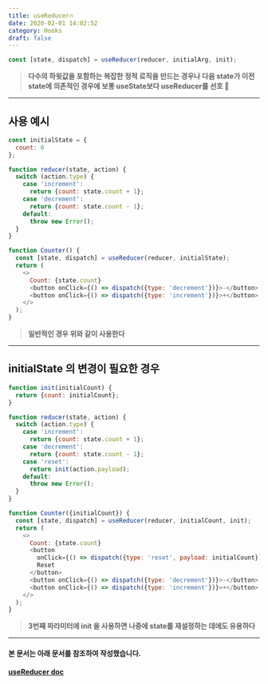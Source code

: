 ```yaml
---
title: useReducer🔥
date: 2020-02-01 14:02:52
category: Hooks
draft: false
---
```


```js
const [state, dispatch] = useReducer(reducer, initialArg, init);
```
>**다수의 하윗값을 포함하는 복잡한 정적 로직을 만드는 경우나 다음 state가 이전 state에 의존적인 경우에 보통 useState보다 useReducer를 선호 🍎**
---
## 사용 예시
```js
const initialState = {
  count: 0
};

function reducer(state, action) {
  switch (action.type) {
    case 'increment':
      return {count: state.count + 1};
    case 'decrement':
      return {count: state.count - 1};
    default:
      throw new Error();
  }
}

function Counter() {
  const [state, dispatch] = useReducer(reducer, initialState);
  return (
    <>
      Count: {state.count}
      <button onClick={() => dispatch({type: 'decrement'})}>-</button>
      <button onClick={() => dispatch({type: 'increment'})}>+</button>
    </>
  );
}

```
> **일반적인 경우 위와 같이 사용한다**
---
## initialState 의 변경이 필요한 경우
```js
function init(initialCount) {
  return {count: initialCount};
}

function reducer(state, action) {
  switch (action.type) {
    case 'increment':
      return {count: state.count + 1};
    case 'decrement':
      return {count: state.count - 1};
    case 'reset':
      return init(action.payload);
    default:
      throw new Error();
  }
}

function Counter({initialCount}) {
  const [state, dispatch] = useReducer(reducer, initialCount, init);
  return (
    <>
      Count: {state.count}
      <button
        onClick={() => dispatch({type: 'reset', payload: initialCount})}>
        Reset
      </button>
      <button onClick={() => dispatch({type: 'decrement'})}>-</button>
      <button onClick={() => dispatch({type: 'increment'})}>+</button>
    </>
  );
}
```
> **3번째 파라미터에 init 을 사용하면 나중에 state를 재설정하는 데에도 유용하다**
---
#### 본 문서는 아래 문서를 참조하여 작성했습니다.
#### [useReducer doc](https://ko.reactjs.org/docs/hooks-reference.html#usereducer "usereducer doc link")